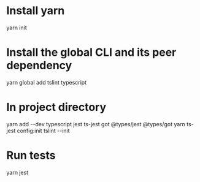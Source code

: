 # Install yarn
yarn init

# Install the global CLI and its peer dependency
yarn global add tslint typescript

# In project directory
yarn add --dev typescript jest ts-jest got @types/jest @types/got
yarn ts-jest config:init
tslint --init

# Run tests
yarn jest

